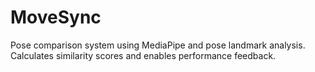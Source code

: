 # MoveSync
Pose comparison system using MediaPipe and pose landmark analysis. Calculates similarity scores and enables performance feedback.

